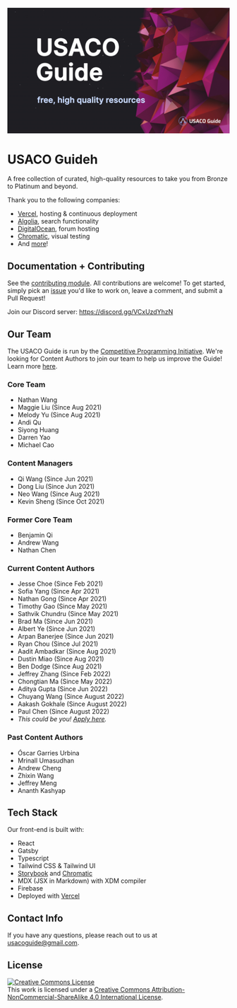 ![USACO Guide](./src/assets/banner-image-big.jpg)

# USACO Guideh

A free collection of curated, high-quality resources to take you from Bronze to
Platinum and beyond.

Thank you to the following companies:

- [Vercel](https://vercel.com/?utm_source=cp-initiative&utm_campaign=oss),
  hosting & continuous deployment
- [Algolia](https://algolia.com/), search functionality
- [DigitalOcean](https://m.do.co/c/a07c32d07394), forum hosting
- [Chromatic](https://www.chromatic.com/), visual testing
- And [more](docs/Companies.md)!

## Documentation + Contributing

See the [contributing module](https://usaco.guide/general/contributing). All
contributions are welcome! To get started, simply pick an
[issue](https://github.com/cpinitiative/usaco-guide/issues) you'd like to work
on, leave a comment, and submit a Pull Request!

Join our Discord server: https://discord.gg/VCxUzdYhzN

## Our Team

The USACO Guide is run by the
[Competitive Programming Initiative](https://joincpi.org/). We're looking for
Content Authors to join our team to help us improve the Guide! Learn more
[here](https://docs.google.com/document/d/13xR2A2mOftVzlC6QTSkm3zLLdFtI1NhlzRWJ81FfU9U/edit).

### Core Team

- Nathan Wang
- Maggie Liu (Since Aug 2021)
- Melody Yu (Since Aug 2021)
- Andi Qu
- Siyong Huang
- Darren Yao
- Michael Cao

### Content Managers

- Qi Wang (Since Jun 2021)
- Dong Liu (Since Jun 2021)
- Neo Wang (Since Aug 2021)
- Kevin Sheng (Since Oct 2021)

### Former Core Team

- Benjamin Qi
- Andrew Wang
- Nathan Chen

### Current Content Authors

- Jesse Choe (Since Feb 2021)
- Sofia Yang (Since Apr 2021)
- Nathan Gong (Since Apr 2021)
- Timothy Gao (Since May 2021)
- Sathvik Chundru (Since May 2021)
- Brad Ma (Since Jun 2021)
- Albert Ye (Since Jun 2021)
- Arpan Banerjee (Since Jun 2021)
- Ryan Chou (Since Jul 2021)
- Aadit Ambadkar (Since Aug 2021)
- Dustin Miao (Since Aug 2021)
- Ben Dodge (Since Aug 2021)
- Jeffrey Zhang (Since Feb 2022)
- Chongtian Ma (Since May 2022)
- Aditya Gupta (Since Jun 2022)
- Chuyang Wang (Since August 2022)
- Aakash Gokhale (Since August 2022)
- Paul Chen (Since August 2022)
- _This could be you!
  [Apply here](https://docs.google.com/document/d/13QpXqdiYQwjBLnywGL1FUG7GFdh8SM_1NigIkJl-A7k/edit)._

### Past Content Authors

- Óscar Garries Urbina
- Mrinall Umasudhan
- Andrew Cheng
- Zhixin Wang
- Jeffrey Meng
- Ananth Kashyap

## Tech Stack

Our front-end is built with:

- React
- Gatsby
- Typescript
- Tailwind CSS & Tailwind UI
- [Storybook](https://storybook.js.org/) and
  [Chromatic](https://www.chromatic.com/)
- MDX (JSX in Markdown) with XDM compiler
- Firebase
- Deployed with
  [Vercel](https://vercel.com/?utm_source=cp-initiative&utm_campaign=oss)

## Contact Info

If you have any questions, please reach out to us at usacoguide@gmail.com.

## License

<a rel="license" href="http://creativecommons.org/licenses/by-nc-sa/4.0/"><img alt="Creative Commons License" style="border-width:0" src="https://i.creativecommons.org/l/by-nc-sa/4.0/88x31.png" /></a><br />This
work is licensed under a
<a rel="license" href="http://creativecommons.org/licenses/by-nc-sa/4.0/">Creative
Commons Attribution-NonCommercial-ShareAlike 4.0 International License</a>.
